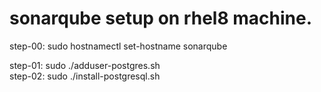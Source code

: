 # sonarqube setup on rhel8 machine.

step-00: sudo hostnamectl set-hostname sonarqube  

step-01: sudo ./adduser-postgres.sh  
step-02: sudo ./install-postgresql.sh  
